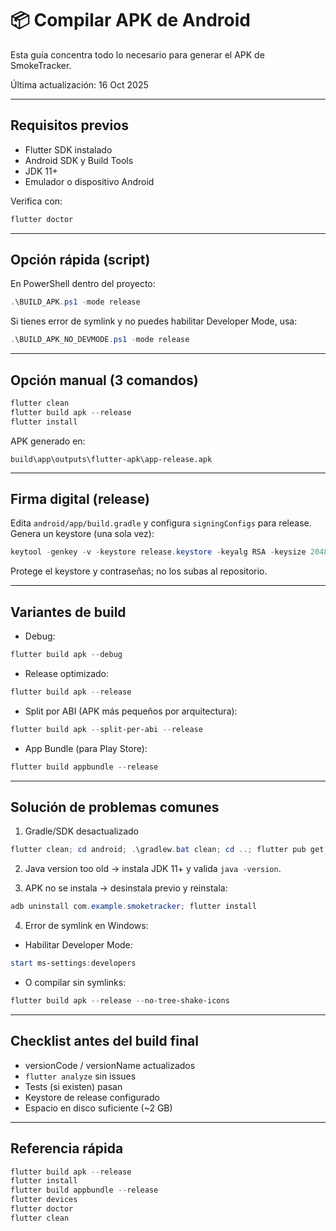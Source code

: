 # 📦 Compilar APK de Android

Esta guía concentra todo lo necesario para generar el APK de SmokeTracker.

Última actualización: 16 Oct 2025

---

## Requisitos previos

- Flutter SDK instalado
- Android SDK y Build Tools
- JDK 11+
- Emulador o dispositivo Android

Verifica con:

```powershell
flutter doctor
```

---

## Opción rápida (script)

En PowerShell dentro del proyecto:

```powershell
.\BUILD_APK.ps1 -mode release
```

Si tienes error de symlink y no puedes habilitar Developer Mode, usa:

```powershell
.\BUILD_APK_NO_DEVMODE.ps1 -mode release
```

---

## Opción manual (3 comandos)

```powershell
flutter clean
flutter build apk --release
flutter install
```

APK generado en:

```
build\app\outputs\flutter-apk\app-release.apk
```

---

## Firma digital (release)

Edita `android/app/build.gradle` y configura `signingConfigs` para release. Genera un keystore (una sola vez):

```powershell
keytool -genkey -v -keystore release.keystore -keyalg RSA -keysize 2048 -validity 10000 -alias smoketracker
```

Protege el keystore y contraseñas; no los subas al repositorio.

---

## Variantes de build

- Debug:

```powershell
flutter build apk --debug
```

- Release optimizado:

```powershell
flutter build apk --release
```

- Split por ABI (APK más pequeños por arquitectura):

```powershell
flutter build apk --split-per-abi --release
```

- App Bundle (para Play Store):

```powershell
flutter build appbundle --release
```

---

## Solución de problemas comunes

1) Gradle/SDK desactualizado

```powershell
flutter clean; cd android; .\gradlew.bat clean; cd ..; flutter pub get; flutter build apk --release
```

2) Java version too old → instala JDK 11+ y valida `java -version`.

3) APK no se instala → desinstala previo y reinstala:

```powershell
adb uninstall com.example.smoketracker; flutter install
```

4) Error de symlink en Windows:

- Habilitar Developer Mode:

```powershell
start ms-settings:developers
```

- O compilar sin symlinks:

```powershell
flutter build apk --release --no-tree-shake-icons
```

---

## Checklist antes del build final

- versionCode / versionName actualizados
- `flutter analyze` sin issues
- Tests (si existen) pasan
- Keystore de release configurado
- Espacio en disco suficiente (~2 GB)

---

## Referencia rápida

```powershell
flutter build apk --release
flutter install
flutter build appbundle --release
flutter devices
flutter doctor
flutter clean
```
